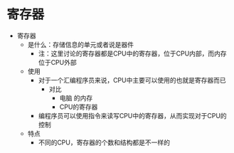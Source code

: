 # 寄存器

* 寄存器
  * 是什么：存储信息的单元或者说是器件
    * 注：这里讨论的寄存器都是CPU中的寄存器，位于CPU内部，而内存位于CPU外部
  * 使用
    * 对于一个汇编程序员来说，CPU中主要可以使用的也就是寄存器而已
      * 对比
        * 电脑 的内存
        * CPU的寄存器
    * 编程序员可以使用指令来读写CPU中的寄存器，从而实现对于CPU的控制
  * 特点
    * 不同的CPU，寄存器的个数和结构都是不一样的
